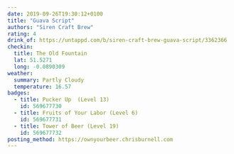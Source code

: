 ```yaml
---
date: 2019-09-26T19:30:12+0100
title: "Guava Script"
authors: "Siren Craft Brew"
rating: 4
drink_of: https://untappd.com/b/siren-craft-brew-guava-script/3362366
checkin:
  title: The Old Fountain
  lat: 51.5271
  long: -0.0890309
weather:
  summary: Partly Cloudy
  temperature: 16.57
badges:
  - title: Pucker Up  (Level 13)
    id: 569677730
  - title: Fruits of Your Labor (Level 6)
    id: 569677731
  - title: Tower of Beer (Level 19)
    id: 569677732
posting_method: https://ownyourbeer.chrisburnell.com
---
```

